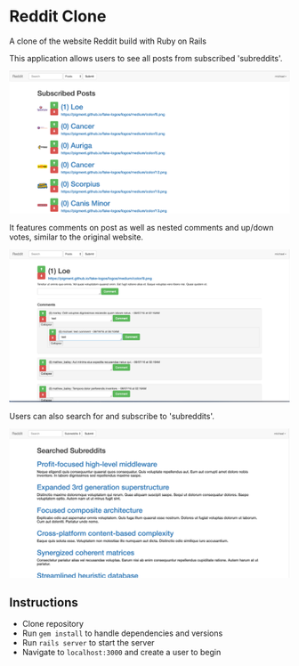 # Reddit Clone

A clone of the website Reddit build with Ruby on Rails


This application allows users to see all posts from subscribed 'subreddits'.

![subscribed](./app/assets/images/subscribed.png)

It features comments on post as well as nested comments and up/down votes, similar to the original website.

![comments](./app/assets/images/comments.png)

Users can also search for and subscribe to 'subreddits'.

![subreddits](./app/assets/images/subreddits.png)

## Instructions

- Clone repository
- Run ```gem install``` to handle dependencies and versions
- Run ```rails server``` to start the server
- Navigate to ```localhost:3000``` and create a user to begin
